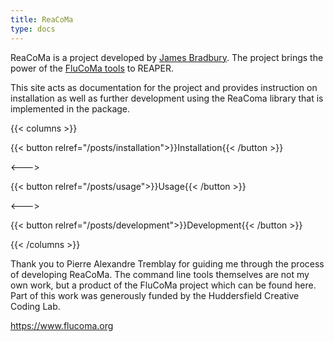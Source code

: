 ```yaml
---
title: ReaCoMa
type: docs
---
```


ReaCoMa is a project developed by [James Bradbury](https://jamesbradbury.xyz). The project brings the power of the [FluCoMa tools](https://www.flucoma.org) to REAPER. 

This site acts as documentation for the project and provides instruction on installation as well as further development using the ReaComa library that is implemented in the package.


{{< columns >}}

{{< button relref="/posts/installation">}}Installation{{< /button >}}

<--->

{{< button relref="/posts/usage">}}Usage{{< /button >}}

<--->

{{< button relref="/posts/development">}}Development{{< /button >}}

{{< /columns >}}




Thank you to Pierre Alexandre Tremblay for guiding me through the process of developing ReaCoMa. The command line tools themselves are not my own work, but a product of the FluCoMa project which can be found here. Part of this work was generously funded by the Huddersfield Creative Coding Lab.

https://www.flucoma.org

